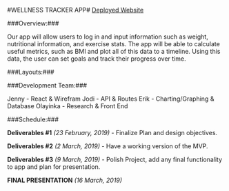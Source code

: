 #WELLNESS TRACKER APP#
[Deployed Website](https://wellness-tracker-app.herokuapp.com/)


###Overview:###

Our app will allow users to log in and input information such as weight, nutritional information, and exercise stats. The app will be able to calculate useful metrics, such as BMI and plot all of this data to a timeline. Using this data, the user can set goals and track their progress over time.

###Layouts:###



###Development Team:###

Jenny - React & Wirefram
Jodi - API & Routes
Erik - Charting/Graphing & Database
Olayinka - Research & Front End

###Schedule:###

**Deliverables #1** *(23 February, 2019)* - Finalize Plan and design objectives.

**Deliverables #2** *(2 March, 2019)* - Have a working version of the MVP.

**Deliverables #3** *(9 March, 2019)* - Polish Project, add any final functionality to app and plan for presentation. 

**FINAL PRESENTATION** *(16 March, 2019)*